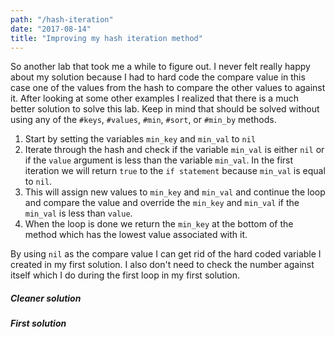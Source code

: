 ```yaml
---
path: "/hash-iteration"
date: "2017-08-14"
title: "Improving my hash iteration method"
---
```


So another lab that took me a while to figure out. I never felt really happy about my solution because I had to hard code the compare value in this case one of the values from the hash to compare the other values to against it. After looking at some other examples I realized that there is a much better solution to solve this lab. Keep in mind that should be solved without using any of the `#keys`, `#values`, `#min`, `#sort`, or `#min_by` methods.

1. Start by setting the variables `min_key` and `min_val` to `nil`
2. Iterate through the hash and check if the variable `min_val` is either `nil` or if the `value` argument is less than the variable `min_val`. In the first iteration we will return `true` to the `if statement` because `min_val` is equal to `nil`.
3. This will assign new values to `min_key` and `min_val` and continue the loop and compare the value and override the `min_key` and `min_val` if the `min_val` is less than `value`.
4. When the loop is done we return the `min_key` at the bottom of the method which has the lowest value associated with it.

By using `nil` as the compare value I can get rid of the hard coded variable I created in my first solution. I also don't need to check the number against itself which I do during the first loop in my first solution.

##### Cleaner solution
<script src="https://gist.github.com/scarsam/723d80bb114ec0c3fd06f18faf3c15b7.js"></script>

##### First solution
<script src="https://gist.github.com/scarsam/de11212179077e3df7d87d7e401c3f19.js"></script>